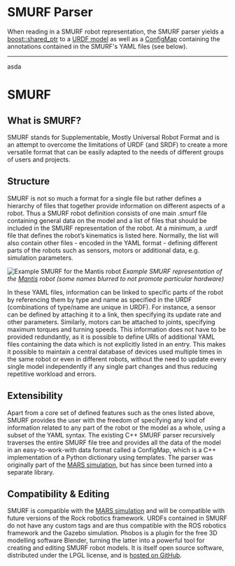 # SMURF Parser

When reading in a SMURF robot representation, the SMURF parser yields a [boost::shared_ptr](http://www.boost.org/doc/libs/1_57_0/libs/smart_ptr/shared_ptr.htm) to a [URDF model](https://github.com/ros/urdfdom_headers/blob/master/urdf_model/include/urdf_model/model.h) as well as a [ConfigMap](https://github.com/rock-simulation/configmaps) containing the annotations contained in the SMURF's YAML files (see below).

---

asda

# SMURF

## What is SMURF?

SMURF stands for Supplementable, Mostly Universal Robot Format and is an attempt to overcome the limitations of URDF (and SRDF) to create a more versatile format that can be easily adapted to the needs of different groups of users and projects.


## Structure

SMURF is not so much a format for a single file but rather defines a hierarchy of files that together provide information on different aspects of a robot. Thus a SMURF robot definition consists of one main .smurf file containing general data on the model and a list of files that should be included in the SMURF representation of the robot. At a minimum, a .urdf file that defines the robot’s kinematics is listed here. Normally, the list will also contain other files - encoded in the YAML format - defining different parts of the robots such as sensors, motors or additional data, e.g. simulation parameters.

![Example SMURF for the Mantis robot](images/example_robot_model.png)
*Example SMURF representation of the [Mantis](http://robotik.dfki-bremen.de/en/research/projects/limes-1.html) robot (some names blurred to not promote particular hardware)*

In these YAML files, information can be linked to specific parts of the robot by referencing them by type and name as specified in the URDF (combinations of type/name are unique in URDF). For instance, a sensor can be defined by attaching it to a link, then specifying its update rate and other parameters. Similarly, motors can be attached to joints, specifying maximum torques and turning speeds. This information does not have to be provided redundantly, as it is possible to define URIs of additional YAML files containing the data which is not explicitly listed in an entry. This makes it possible to maintain a central database of devices used multiple times in the same robot or even in different robots, without the need to update every single model independently if any single part changes and thus reducing repetitive workload and errors.


## Extensibility

Apart from a core set of defined features such as the ones listed above, SMURF provides the user with the freedom of specifying any kind of information related to any part of the robot or the model as a whole, using a subset of the YAML syntax. The existing C++ SMURF parser recursively traverses the entire SMURF file tree and provides all the data of the model in an easy-to-work-with data format called a ConfigMap, which is a C++ implementation of a Python dictionary using templates. The parser was originally part of the [MARS simulation](http://github.com/rock-simulation/mars), but has since been turned into a separate library.


## Compatibility & Editing

SMURF is compatible with the [MARS simulation](http://github.com/rock-simulation/mars) and will be compatible with future versions of the Rock robotics framework. URDFs contained in SMURF do not have any custom tags and are thus compatible with the ROS robotics framework and the Gazebo simulation.
Phobos is a plugin for the free 3D modelling software Blender, turning the latter into a powerful tool for creating and editing SMURF robot models. It is itself open source software, distributed under the LPGL license, and is [hosted on GitHub](http://github.com/rock-simulation/phobos).
